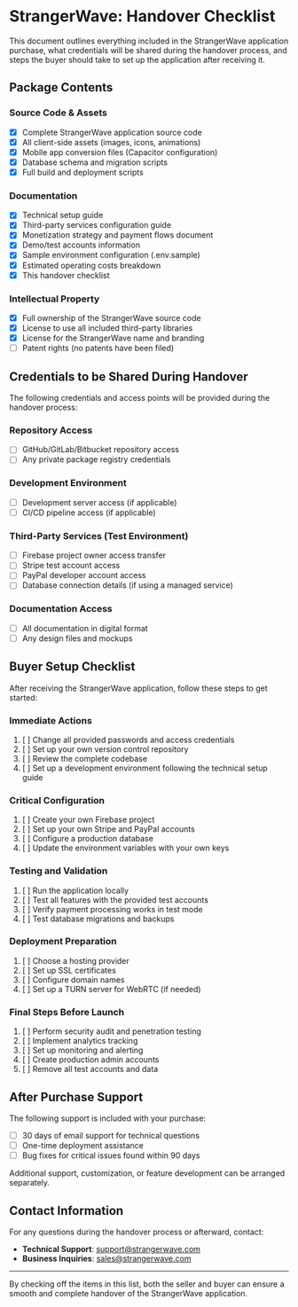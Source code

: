 # StrangerWave: Handover Checklist

This document outlines everything included in the StrangerWave application purchase, what credentials will be shared during the handover process, and steps the buyer should take to set up the application after receiving it.

## Package Contents

### Source Code & Assets
- [x] Complete StrangerWave application source code
- [x] All client-side assets (images, icons, animations)
- [x] Mobile app conversion files (Capacitor configuration)
- [x] Database schema and migration scripts
- [x] Full build and deployment scripts

### Documentation
- [x] Technical setup guide
- [x] Third-party services configuration guide
- [x] Monetization strategy and payment flows document
- [x] Demo/test accounts information
- [x] Sample environment configuration (.env.sample)
- [x] Estimated operating costs breakdown
- [x] This handover checklist

### Intellectual Property
- [x] Full ownership of the StrangerWave source code
- [x] License to use all included third-party libraries
- [x] License for the StrangerWave name and branding
- [ ] Patent rights (no patents have been filed)

## Credentials to be Shared During Handover

The following credentials and access points will be provided during the handover process:

### Repository Access
- [ ] GitHub/GitLab/Bitbucket repository access
- [ ] Any private package registry credentials

### Development Environment
- [ ] Development server access (if applicable)
- [ ] CI/CD pipeline access (if applicable)

### Third-Party Services (Test Environment)
- [ ] Firebase project owner access transfer
- [ ] Stripe test account access
- [ ] PayPal developer account access
- [ ] Database connection details (if using a managed service)

### Documentation Access
- [ ] All documentation in digital format
- [ ] Any design files and mockups

## Buyer Setup Checklist

After receiving the StrangerWave application, follow these steps to get started:

### Immediate Actions
1. [ ] Change all provided passwords and access credentials
2. [ ] Set up your own version control repository
3. [ ] Review the complete codebase
4. [ ] Set up a development environment following the technical setup guide

### Critical Configuration
1. [ ] Create your own Firebase project
2. [ ] Set up your own Stripe and PayPal accounts
3. [ ] Configure a production database
4. [ ] Update the environment variables with your own keys

### Testing and Validation
1. [ ] Run the application locally
2. [ ] Test all features with the provided test accounts
3. [ ] Verify payment processing works in test mode
4. [ ] Test database migrations and backups

### Deployment Preparation
1. [ ] Choose a hosting provider
2. [ ] Set up SSL certificates
3. [ ] Configure domain names
4. [ ] Set up a TURN server for WebRTC (if needed)

### Final Steps Before Launch
1. [ ] Perform security audit and penetration testing
2. [ ] Implement analytics tracking
3. [ ] Set up monitoring and alerting
4. [ ] Create production admin accounts
5. [ ] Remove all test accounts and data

## After Purchase Support

The following support is included with your purchase:

- [ ] 30 days of email support for technical questions
- [ ] One-time deployment assistance
- [ ] Bug fixes for critical issues found within 90 days

Additional support, customization, or feature development can be arranged separately.

## Contact Information

For any questions during the handover process or afterward, contact:

- **Technical Support**: support@strangerwave.com
- **Business Inquiries**: sales@strangerwave.com

---

By checking off the items in this list, both the seller and buyer can ensure a smooth and complete handover of the StrangerWave application.